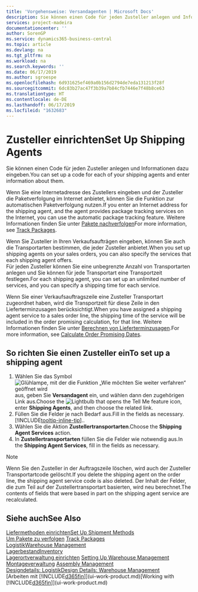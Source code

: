 ```yaml
---
title: 'Vorgehensweise: Versandagenten | Microsoft Docs'
description: Sie können einen Code für jeden Zusteller anlegen und Informationen dazu eingeben.
services: project-madeira
documentationcenter: ''
author: SorenGP
ms.service: dynamics365-business-central
ms.topic: article
ms.devlang: na
ms.tgt_pltfrm: na
ms.workload: na
ms.search.keywords: ''
ms.date: 06/17/2019
ms.author: sgroespe
ms.openlocfilehash: 6d931625ef469a0b156d2794de7eda131213f28f
ms.sourcegitcommit: 6dc83b27ac47f3b39a7b84cfb7446e7f48b8ce63
ms.translationtype: HT
ms.contentlocale: de-DE
ms.lasthandoff: 06/17/2019
ms.locfileid: "1632683"
---
```

# <a name="set-up-shipping-agents"></a><span data-ttu-id="f8ce4-103">Zusteller einrichten</span><span class="sxs-lookup"><span data-stu-id="f8ce4-103">Set Up Shipping Agents</span></span>
<span data-ttu-id="f8ce4-104">Sie können einen Code für jeden Zusteller anlegen und Informationen dazu eingeben.</span><span class="sxs-lookup"><span data-stu-id="f8ce4-104">You can set up a code for each of your shipping agents and enter information about them.</span></span>  

<span data-ttu-id="f8ce4-105">Wenn Sie eine Internetadresse des Zustellers eingeben und der Zusteller die Paketverfolgung im Internet anbietet, können Sie die Funktion zur automatischen Paketverfolgung nutzen.</span><span class="sxs-lookup"><span data-stu-id="f8ce4-105">If you enter an Internet address for the shipping agent, and the agent provides package tracking services on the Internet, you can use the automatic package tracking feature.</span></span> <span data-ttu-id="f8ce4-106">Weitere Informationen finden Sie unter [Pakete nachverfolgen](sales-how-track-packages.md)</span><span class="sxs-lookup"><span data-stu-id="f8ce4-106">For more information, see [Track Packages](sales-how-track-packages.md).</span></span>

<span data-ttu-id="f8ce4-107">Wenn Sie Zusteller in Ihren Verkaufsaufträgen eingeben, können Sie auch die Transportarten bestimmen, die jeder Zusteller anbietet.</span><span class="sxs-lookup"><span data-stu-id="f8ce4-107">When you set up shipping agents on your sales orders, you can also specify the services that each shipping agent offers.</span></span>  
<span data-ttu-id="f8ce4-108">Für jeden Zusteller können Sie eine unbegrenzte Anzahl von Transportarten anlegen und Sie können für jede Transportart eine Transportzeit festlegen.</span><span class="sxs-lookup"><span data-stu-id="f8ce4-108">For each shipping agent, you can set up an unlimited number of services, and you can specify a shipping time for each service.</span></span>  

<span data-ttu-id="f8ce4-109">Wenn Sie einer Verkaufsauftragszeile eine Zusteller Transportart zugeordnet haben, wird die Transportzeit für diese Zeile in den Lieferterminzusagen berücksichtigt.</span><span class="sxs-lookup"><span data-stu-id="f8ce4-109">When you have assigned a shipping agent service to a sales order line, the shipping time of the service will be included in the order promising calculation, for that line.</span></span> <span data-ttu-id="f8ce4-110">Weitere Informationen finden Sie unter [Berechnen von Lieferterminzusagen](sales-how-to-calculate-order-promising-dates.md).</span><span class="sxs-lookup"><span data-stu-id="f8ce4-110">For more information, see [Calculate Order Promising Dates](sales-how-to-calculate-order-promising-dates.md).</span></span>

## <a name="to-set-up-a-shipping-agent"></a><span data-ttu-id="f8ce4-111">So richten Sie einen Zusteller ein</span><span class="sxs-lookup"><span data-stu-id="f8ce4-111">To set up a shipping agent</span></span>  
1.  <span data-ttu-id="f8ce4-112">Wählen Sie das Symbol ![Glühlampe, mit der die Funktion „Wie möchten Sie weiter verfahren“ geöffnet wird](media/ui-search/search_small.png "Wie möchten Sie weiter verfahren?") aus, geben Sie **Versandagent** ein, und wählen dann den zugehörigen Link aus.</span><span class="sxs-lookup"><span data-stu-id="f8ce4-112">Choose the ![Lightbulb that opens the Tell Me feature](media/ui-search/search_small.png "Tell me what you want to do") icon, enter **Shipping Agents**, and then choose the related link.</span></span>  
2.  <span data-ttu-id="f8ce4-113">Füllen Sie die Felder je nach Bedarf aus.</span><span class="sxs-lookup"><span data-stu-id="f8ce4-113">Fill in the fields as necessary.</span></span> [!INCLUDE[tooltip-inline-tip](includes/tooltip-inline-tip_md.md)]<span data-ttu-id="f8ce4-114">.</span><span class="sxs-lookup"><span data-stu-id="f8ce4-114">.</span></span>  
3.  <span data-ttu-id="f8ce4-115">Wählen Sie die Aktion **Zustellertransportarten**.</span><span class="sxs-lookup"><span data-stu-id="f8ce4-115">Choose the **Shipping Agent Services** action.</span></span>
4. <span data-ttu-id="f8ce4-116">In **Zustellertransportarten** füllen Sie die Felder wie notwendig aus.</span><span class="sxs-lookup"><span data-stu-id="f8ce4-116">In the **Shipping Agent Services**, fill in the fields as necessary.</span></span>

> [!NOTE]  
>  <span data-ttu-id="f8ce4-117">Wenn Sie den Zusteller in der Auftragszeile löschen, wird auch der Zusteller Transportartcode gelöscht.</span><span class="sxs-lookup"><span data-stu-id="f8ce4-117">If you delete the shipping agent on the order line, the shipping agent service code is also deleted.</span></span> <span data-ttu-id="f8ce4-118">Der Inhalt der Felder, die zum Teil auf der Zustellertransportart basierten, wird neu berechnet.</span><span class="sxs-lookup"><span data-stu-id="f8ce4-118">The contents of fields that were based in part on the shipping agent service are recalculated.</span></span>  

## <a name="see-also"></a><span data-ttu-id="f8ce4-119">Siehe auch</span><span class="sxs-lookup"><span data-stu-id="f8ce4-119">See Also</span></span>
[<span data-ttu-id="f8ce4-120">Liefermethoden einrichten</span><span class="sxs-lookup"><span data-stu-id="f8ce4-120">Set Up Shipment Methods</span></span>](sales-how-set-up-shipment-methods.md)  
<span data-ttu-id="f8ce4-121">[Um Pakete zu verfolgen](sales-how-track-packages.md)  </span><span class="sxs-lookup"><span data-stu-id="f8ce4-121">[Track Packages](sales-how-track-packages.md)  </span></span>  
[<span data-ttu-id="f8ce4-122">Logistik</span><span class="sxs-lookup"><span data-stu-id="f8ce4-122">Warehouse Management</span></span>](warehouse-manage-warehouse.md)  
[<span data-ttu-id="f8ce4-123">Lagerbestand</span><span class="sxs-lookup"><span data-stu-id="f8ce4-123">Inventory</span></span>](inventory-manage-inventory.md)  
<span data-ttu-id="f8ce4-124">[Lagerortverwaltung einrichten](warehouse-setup-warehouse.md)   </span><span class="sxs-lookup"><span data-stu-id="f8ce4-124">[Setting Up Warehouse Management](warehouse-setup-warehouse.md)   </span></span>  
<span data-ttu-id="f8ce4-125">[Montageverwaltung](assembly-assemble-items.md)  </span><span class="sxs-lookup"><span data-stu-id="f8ce4-125">[Assembly Management](assembly-assemble-items.md)  </span></span>  
[<span data-ttu-id="f8ce4-126">Designdetails: Logistik</span><span class="sxs-lookup"><span data-stu-id="f8ce4-126">Design Details: Warehouse Management</span></span>](design-details-warehouse-management.md)  
<span data-ttu-id="f8ce4-127">[Arbeiten mit [!INCLUDE[d365fin](includes/d365fin_md.md)]](ui-work-product.md)</span><span class="sxs-lookup"><span data-stu-id="f8ce4-127">[Working with [!INCLUDE[d365fin](includes/d365fin_md.md)]](ui-work-product.md)</span></span>  
